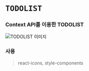 # `TODOLIST`

### Context API를 이용한 TODOLIST


![TODOLIST 이미지](http://kxkm04.dothome.co.kr/TODO1.png)<br>

### 사용
>react-icons,
>style-components
